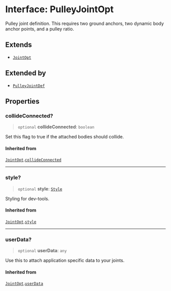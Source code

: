 # Interface: PulleyJointOpt

Pulley joint definition. This requires two ground anchors, two dynamic body
anchor points, and a pulley ratio.

## Extends

- [`JointOpt`](JointOpt)

## Extended by

- [`PulleyJointDef`](PulleyJointDef)

## Properties

### collideConnected?

> `optional` **collideConnected**: `boolean`

Set this flag to true if the attached bodies
should collide.

#### Inherited from

[`JointOpt`](JointOpt).[`collideConnected`](JointOpt#collideconnected)

***

### style?

> `optional` **style**: [`Style`](Style)

Styling for dev-tools.

#### Inherited from

[`JointOpt`](JointOpt).[`style`](JointOpt#style)

***

### userData?

> `optional` **userData**: `any`

Use this to attach application specific data to your joints.

#### Inherited from

[`JointOpt`](JointOpt).[`userData`](JointOpt#userdata)
